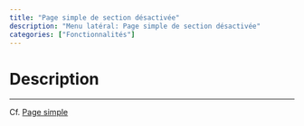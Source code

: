 ```yaml
---
title: "Page simple de section désactivée"
description: "Menu latéral: Page simple de section désactivée"
categories: ["Fonctionnalités"]
---
```


# Description
---

Cf. [Page simple](/functionalities/sidebar/simple_page)